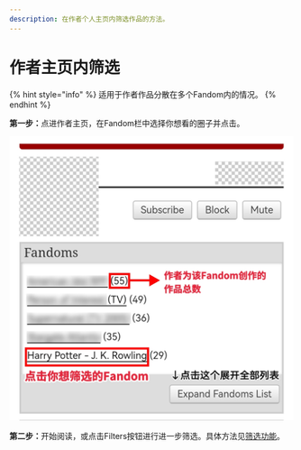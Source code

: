 ```yaml
---
description: 在作者个人主页内筛选作品的方法。
---
```


# 作者主页内筛选

{% hint style="info" %}
适用于作者作品分散在多个Fandom内的情况。
{% endhint %}

**第一步：**&#x70B9;进作者主页，在Fandom栏中选择你想看的圈子并点击。

![](../../.gitbook/assets/MEITU_20250609_165427077.jpg)

**第二步：**&#x5F00;始阅读，或点击Filters按钮进行进一步筛选。具体方法见[筛选功能](shai-xuan-gong-neng-filter.md)。
